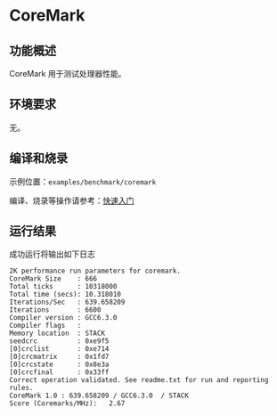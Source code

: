 # CoreMark

## 功能概述

CoreMark 用于测试处理器性能。

## 环境要求

无。

## 编译和烧录

示例位置：`examples/benchmark/coremark`

编译、烧录等操作请参考：[快速入门](https://doc.winnermicro.net/w800/zh_CN/2.2-beta.2/get_started/index.html)

## 运行结果

成功运行将输出如下日志

```
2K performance run parameters for coremark.
CoreMark Size    : 666
Total ticks      : 10318000
Total time (secs): 10.318010
Iterations/Sec   : 639.658209
Iterations       : 6600
Compiler version : GCC6.3.0
Compiler flags   :
Memory location  : STACK
seedcrc          : 0xe9f5
[0]crclist       : 0xe714
[0]crcmatrix     : 0x1fd7
[0]crcstate      : 0x8e3a
[0]crcfinal      : 0x33ff
Correct operation validated. See readme.txt for run and reporting rules.
CoreMark 1.0 : 639.658209 / GCC6.3.0  / STACK
Score (Coremarks/MHz):   2.67
```